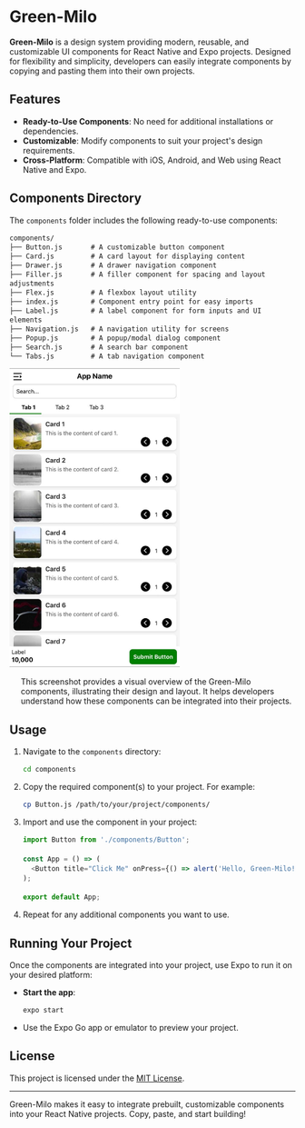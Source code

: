 # Green-Milo

**Green-Milo** is a design system providing modern, reusable, and customizable UI components for React Native and Expo projects. Designed for flexibility and simplicity, developers can easily integrate components by copying and pasting them into their own projects.

## Features

- **Ready-to-Use Components**: No need for additional installations or dependencies.
- **Customizable**: Modify components to suit your project's design requirements.
- **Cross-Platform**: Compatible with iOS, Android, and Web using React Native and Expo.

## Components Directory

The `components` folder includes the following ready-to-use components:

```plaintext
components/
├── Button.js       # A customizable button component
├── Card.js         # A card layout for displaying content
├── Drawer.js       # A drawer navigation component
├── Filler.js       # A filler component for spacing and layout adjustments
├── Flex.js         # A flexbox layout utility
├── index.js        # Component entry point for easy imports
├── Label.js        # A label component for form inputs and UI elements
├── Navigation.js   # A navigation utility for screens
├── Popup.js        # A popup/modal dialog component
├── Search.js       # A search bar component
└── Tabs.js         # A tab navigation component
```

<img src="./assets/screenshot.jpeg" alt="Screenshot of Green-Milo Components" width="300px">
<p style="margin-left: 20px;">This screenshot provides a visual overview of the Green-Milo components, illustrating their design and layout. It helps developers understand how these components can be integrated into their projects.</p>



## Usage

1. Navigate to the `components` directory:

   ```bash
   cd components
   ```

2. Copy the required component(s) to your project. For example:

   ```bash
   cp Button.js /path/to/your/project/components/
   ```

3. Import and use the component in your project:

   ```javascript
   import Button from './components/Button';

   const App = () => (
     <Button title="Click Me" onPress={() => alert('Hello, Green-Milo!')} />
   );

   export default App;
   ```

4. Repeat for any additional components you want to use.

## Running Your Project

Once the components are integrated into your project, use Expo to run it on your desired platform:

- **Start the app**:

  ```bash
  expo start
  ```

- Use the Expo Go app or emulator to preview your project.

## License

This project is licensed under the [MIT License](LICENSE).

---

Green-Milo makes it easy to integrate prebuilt, customizable components into your React Native projects. Copy, paste, and start building!